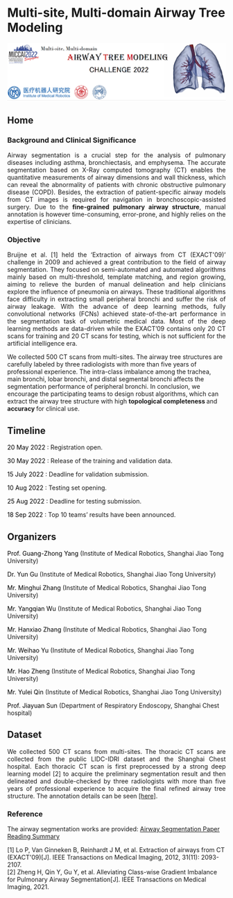 # Multi-site, Multi-domain Airway Tree Modeling


<!-- <div align=center><img src="https://raw.githubusercontent.com/Puzzled-Hui/puzzled-hui.github.io/main/ATM/figures/Lung_and_Airway.png"></div> -->
<div align=center><img src="https://raw.githubusercontent.com/Puzzled-Hui/puzzled-hui.github.io/main/ATM/figures/main_title.png"></div>

<!-- ## Summary 
<p align = "justify"> 
Airway segmentation is a crucial step for the analysis of pulmonary diseases including asthma, bronchiectasis, and emphysema. The accurate segmentation based on X-Ray computed tomography (CT) enables the quantitative measurements of airway dimensions and wall thickness, which can reveal the abnormality of patients with chronic obstructive pulmonary disease (COPD). Besides, the extraction of patient-specific airway models from CT images is required for navigation in bronchoscopic-assisted surgery. Due to the fine-grained pulmonary airway structure, manual annotation is however time-consuming, error-prone, and highly relies on the expertise of clinicians. Bruijne et al. [1] held the ‘Extraction of airways from CT (EXACT'09)’ challenge in 2009 and achieved a great contribution to the field of airway segmentation. They focused on semi-automated and automated algorithms mainly based on multi-threshold, template matching, and region growing, aiming to relieve the burden of manual delineation and help clinicians explore the influence of pneumonia on airways. These traditional algorithms face difficulty in extracting small peripheral bronchi and suffer the risk of airway leakage. With the advance of deep learning methods, fully convolutional networks (FCNs) achieved state-of-the-art performance in the segmentation task of volumetric medical data. Most of the deep learning methods are data-driven while the EXACT’09 contains only 20 CT scans for training and 20 CT scans for testing, which is not sufficient for the artificial intelligence era. 
<br/>
<br/>
We collected 500 CT scans from multi-sites. The airway tree structures are carefully labeled by three radiologists with more than five years of professional experience.  
<br/>
<br/>
We encourage the participating teams to design robust algorithms, which can extract the airway tree structure with high topological completeness and accuracy for clinical use.
</p>

## Mission
The automatic airway segmentation algorithms are expected to be optimized to have the following properties:

* The completeness and the connectedness of the airway tree model. Only the largest component of the binary airway segmentation results are of clinical use and evaluated on the tree length detected rate (TD) and the branches detected rate (BD). 

* The accuracy of segmentation. We use the metric of the Dice similarity coefficient and Precision to measure the overlap-wise and pixel-wise segmentation accuracy, respectively.    -->

## <i class="fas fa-home fa-2x"></i> Home 
### <i class="fas fa-file-alt"></i> Background and Clinical Significance
<p style= "text-align:justify"> Airway segmentation is a crucial step for the analysis of pulmonary diseases including asthma, bronchiectasis, and emphysema. The accurate segmentation based on X-Ray computed tomography (CT) enables the quantitative measurements of airway dimensions and wall thickness, which can reveal the abnormality of patients with chronic obstructive pulmonary disease (COPD). Besides, the extraction of patient-specific airway models from CT images is required for navigation in bronchoscopic-assisted surgery. Due to the <b>fine-grained pulmonary airway structure</b>, manual annotation is however time-consuming, error-prone, and highly relies on the expertise of clinicians. </p>


### <i class="fas fa-edit"></i> Objective
<p style= "text-align:justify">
Bruijne et al. [1] held the ‘Extraction of airways from CT (EXACT'09)’ challenge in 2009 and achieved a great contribution to the field of airway segmentation. They focused on semi-automated and automated algorithms mainly based on multi-threshold, template matching, and region growing, aiming to relieve the burden of manual delineation and help clinicians explore the influence of pneumonia on airways. These traditional algorithms face difficulty in extracting small peripheral bronchi and suffer the risk of airway leakage. With the advance of deep learning methods, fully convolutional networks (FCNs) achieved state-of-the-art performance in the segmentation task of volumetric medical data. Most of the deep learning methods are data-driven while the EXACT’09 contains only 20 CT scans for training and 20 CT scans for testing, which is not sufficient for the artificial intelligence era. 

We collected 500 CT scans from multi-sites. The airway tree structures are carefully labeled by three radiologists with more than five years of professional experience. The intra-class imbalance among the trachea, main bronchi, lobar bronchi, and distal segmental bronchi affects the segmentation performance of peripheral bronchi. In conclusion, we encourage the participating teams to design robust algorithms, which can extract the airway tree structure with high <b> topological completeness </b> and <b> accuracy </b> for clinical use.
</p>


## <i class="fa-solid fa-calendar fa-2x"></i>  Timeline
<i class="fa-solid fa-circle-chevron-right"></i> <font color=black> 20 May 2022 </font>: Registration open.

<i class="fa-solid fa-circle-chevron-right"></i> <font color=black> 30 May 2022 </font> : Release of the training and validation data.

<i class="fa-solid fa-circle-chevron-right"></i> <font color=black> 15 July 2022 </font> : Deadline for validation submission.

<i class="fa-solid fa-circle-chevron-right"></i> <font color=black> 10 Aug 2022 </font> : Testing set opening.

<i class="fa-solid fa-circle-chevron-right"></i> <font color=black> 25 Aug 2022 </font> : Deadline for testing submission.

<i class="fa-solid fa-circle-chevron-right"></i> <font color=black> 18 Sep 2022 </font> : Top 10 teams’ results have been announced.


## <i class="fa-solid fa-person-chalkboard fa-2x"></i> Organizers
<font color=black>Prof. Guang-Zhong Yang</font> (Institute of Medical Robotics, Shanghai Jiao Tong University)

<font color=black>Dr. Yun Gu</font> (Institute of Medical Robotics, Shanghai Jiao Tong University)

<font color=black>Mr. Minghui Zhang</font> (Institute of Medical Robotics, Shanghai Jiao Tong University)

<font color=black>Mr. Yangqian Wu</font> (Institute of Medical Robotics, Shanghai Jiao Tong University)

<font color=black>Mr. Hanxiao Zhang</font> (Institute of Medical Robotics, Shanghai Jiao Tong University)

<font color=black>Mr. Weihao Yu</font> (Institute of Medical Robotics, Shanghai Jiao Tong University)

<font color=black>Mr. Hao Zheng</font> (Institute of Medical Robotics, Shanghai Jiao Tong University)

<font color=black>Mr. Yulei Qin</font> (Institute of Medical Robotics, Shanghai Jiao Tong University)

<font color=black>Prof. Jiayuan Sun</font> (Department of Respiratory Endoscopy, Shanghai Chest hospital)




## <i class="fa-solid fa-database fa-2x"></i> Dataset
<p style= "text-align:justify">
We collected 500 CT scans from multi-sites. The thoracic CT scans are collected from the public LIDC-IDRI dataset and the Shanghai Chest hospital. Each thoracic CT scan is first preprocessed by a strong deep learning model [2] to acquire the preliminary segmentation result and then delineated and double-checked by three radiologists with more than five years of professional experience to acquire the final refined airway tree structure. 
The annotation details can be seen <a href="./annotation_detail.html">[here]</a>.
</p>





<!-- ## Future
As we are dedicated to organizing the pulmonary airway segmentation challenge, more information, updates, and details will be included in this website. -->

### Reference

The airway segmentation works are provided: [Airway Segmentation Paper Reading Summary](https://drive.google.com/file/d/1s5fO4swUJGgHGCO9cDUoupGY1x9vCLMw/view?usp=sharing)

[1] Lo P, Van Ginneken B, Reinhardt J M, et al. Extraction of airways from CT (EXACT'09)[J]. IEEE Transactions on Medical Imaging, 2012, 31(11): 2093-2107.
<br/>
[2] Zheng H, Qin Y, Gu Y, et al. Alleviating Class-wise Gradient Imbalance for Pulmonary Airway Segmentation[J]. IEEE Transactions on Medical Imaging, 2021.



<head> 
    <script defer src="https://use.fontawesome.com/releases/v6.1.1/js/all.js"></script> 
    <script defer src="https://use.fontawesome.com/releases/v6.1.1/js/v4-shims.js"></script> 
</head> 
<link rel="stylesheet" href="https://use.fontawesome.com/releases/v6.1.1/css/all.css">










